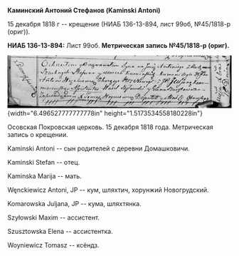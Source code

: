 **Каминский Антоний Стефанов (Kaminski Antoni)**

15 декабря 1818 г -- крещение (НИАБ 136-13-894, лист 99об, №45/1818-р
(ориг)).

**НИАБ 136-13-894:** Лист 99об. **Метрическая запись №45/1818-р
(ориг).**

![](./media/5076a81e268d6dfbc0db7c838fa68574f11ffad4.png){width="6.496527777777778in"
height="1.5173534558180228in"}

Осовская Покровская церковь. 15 декабря 1818 года. Метрическая запись о
крещении.

Kaminski Antoni -- сын родителей с деревни Домашковичи.

Kaminski Stefan -- отец.

Kaminska Marija -- мать.

Węnckiewicz Antoni, JP -- кум, шляхтич, хорунжий Новогрудский.

Komarowska Juljana, JP -- кума, шляхтянка.

Szyłowski Maxim -- ассистент.

Szusztowska Elena -- ассистентка.

Woyniewicz Tomasz -- ксёндз.
